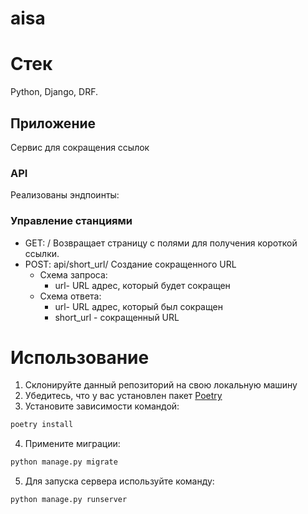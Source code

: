 # aisa
# Стек

Python, Django, DRF.


## Приложение
Сервис для сокращения ссылок

### API

Реализованы эндпоинты:

### Управление станциями
* GET: /
    Возвращает страницу с полями для получения короткой ссылки.
* POST: api/short_url/
    Создание сокращенного URL
    * Схема запроса:
        * url- URL адрес, который будет сокращен
    * Схема ответа:
        * url- URL адрес, который был сокращен
        * short_url - сокращенный URL

# Использование
1. Склонируйте данный репозиторий на свою локальную машину
2. Убедитесь, что у вас установлен пакет [Poetry](https://python-poetry.org/docs/)
3. Установите зависимости командой:
```sh
poetry install 
```
4. Примените миграции:
```sh
python manage.py migrate
```

5. Для запуска сервера используйте команду:
```sh
python manage.py runserver
```
